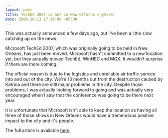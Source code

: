 ```yaml
---
layout: post
title: TechEd 2007 is not in New Orleans anymore!
date: 2006-10-13 17:10:00 -05:00
---
```


This was actually announced a few days ago, but I've been a little slow catching up on the news.

Microsoft TechEd 2007, which was originally going to be held in New Orleans, has just been moved. Microsoft hasn't committed to a new location yet, but they actually moved TechEd, WinHEC and MGX. It wouldn't surprise if there are more coming.

The official reason is due to the logistics and unreliable air traffic service into and out of the city. We're 13 months out from the destruction caused by Katrina and there are still major problems in the city. Despite those problems, I was actually looking forward to going and was actually very encouraged when I saw that the conference was going to be there next year.

It is unfortunate that Microsoft isn't able to keep the location as having all three of those shows in New Orleans would have a tremendous positive impact to the city and it's people.

The full article is available [here](http://entmag.com/news/article.asp?EditorialsID=7867).
